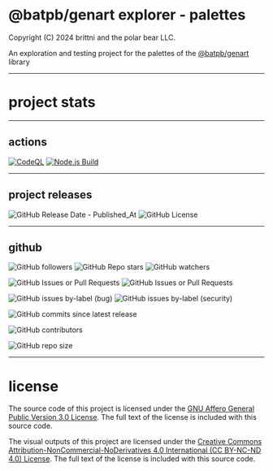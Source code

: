 # @batpb/genart explorer - palettes

Copyright (C) 2024 brittni and the polar bear LLC.

An exploration and testing project for the palettes of the
[@batpb/genart](https://www.npmjs.com/package/@batpb/genart)
library

----

# project stats

----

## actions

[![CodeQL](https://github.com/brittni-and-the-polar-bear/palettes-explorer/actions/workflows/codeql.yml/badge.svg)](https://github.com/brittni-and-the-polar-bear/palettes-explorer/actions/workflows/codeql.yml)
[![Node.js Build](https://github.com/brittni-and-the-polar-bear/palettes-explorer/actions/workflows/node-js.yml/badge.svg)](https://github.com/brittni-and-the-polar-bear/palettes-explorer/actions/workflows/node-js.yml)

----

## project releases

![GitHub Release Date - Published_At](https://img.shields.io/github/release-date/brittni-and-the-polar-bear/palettes-explorer)
![GitHub License](https://img.shields.io/github/license/brittni-and-the-polar-bear/palettes-explorer)

----

## github

![GitHub followers](https://img.shields.io/github/followers/brittni-and-the-polar-bear)
![GitHub Repo stars](https://img.shields.io/github/stars/brittni-and-the-polar-bear/palettes-explorer)
![GitHub watchers](https://img.shields.io/github/watchers/brittni-and-the-polar-bear/palettes-explorer)

![GitHub Issues or Pull Requests](https://img.shields.io/github/issues/brittni-and-the-polar-bear/palettes-explorer)
![GitHub Issues or Pull Requests](https://img.shields.io/github/issues-pr/brittni-and-the-polar-bear/palettes-explorer)

![GitHub issues by-label (bug)](https://img.shields.io/github/issues/brittni-and-the-polar-bear/palettes-explorer/bug?color=red)
![GitHub issues by-label (security)](https://img.shields.io/github/issues/brittni-and-the-polar-bear/palettes-explorer/security?color=red)

![GitHub commits since latest release](https://img.shields.io/github/commits-since/brittni-and-the-polar-bear/palettes-explorer/latest)

![GitHub contributors](https://img.shields.io/github/contributors-anon/brittni-and-the-polar-bear/palettes-explorer)

![GitHub repo size](https://img.shields.io/github/repo-size/brittni-and-the-polar-bear/palettes-explorer)

----

# license

The source code of this project is licensed under the
[GNU Affero General Public Version 3.0 License](https://www.gnu.org/licenses/agpl-3.0.en.html).
The full text of the license is included with this source code.

The visual outputs of this project are licensed under the
[Creative Commons Attribution-NonCommercial-NoDerivatives 4.0 International (CC BY-NC-ND 4.0) License](https://creativecommons.org/licenses/by-nc-nd/4.0/).
The full text of the license is included with this source code.
